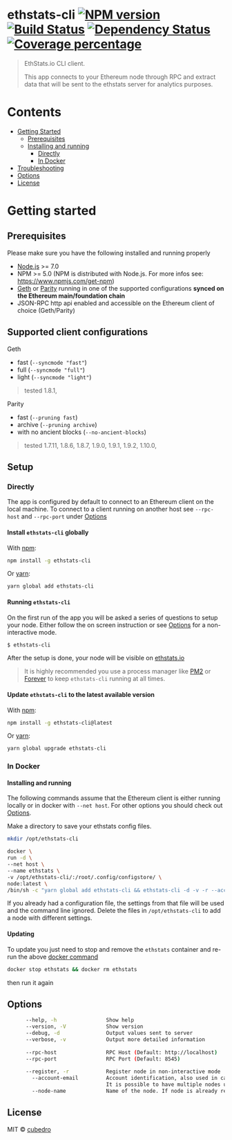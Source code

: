 # ethstats-cli [![NPM version][npm-image]][npm-url] [![Build Status][travis-image]][travis-url] [![Dependency Status][daviddm-image]][daviddm-url] [![Coverage percentage][coveralls-image]][coveralls-url]

> EthStats.io CLI client.  
>   
>
> This app connects to your Ethereum node through RPC and extract data that will be sent to the ethstats server for analytics purposes.

# Contents
  - [Getting Started](#getting-started)
    - [Prerequisites](#prerequisites)
    - [Installing and running](#setup)
      - [Directly](#directly)
      - [In Docker](#in-docker)
  - [Troubleshooting](#troubleshooting)
  - [Options](#options)
  - [License](#license)


# Getting started 

## Prerequisites 
Please make sure you have the following installed and running properly
- [Node.js](https://nodejs.org/en/download/) >= 7.0  
- NPM >= 5.0 (NPM is distributed with Node.js. For more infos see: https://www.npmjs.com/get-npm)
- [Geth](https://geth.ethereum.org/install/) or [Parity](https://wiki.parity.io/Setup) running in one of the supported configurations **synced on the Ethereum main/foundation chain**
- JSON-RPC http api enabled and accessible on the Ethereum client of choice (Geth/Parity)

## Supported client configurations
Geth
- fast (`--syncmode "fast"`)
- full (`--syncmode "full"`)
- light (`--syncmode "light"`)
> tested  1.8.1,

Parity
- fast (`--pruning fast`)
- archive (`--pruning archive`)
- with no ancient blocks (`--no-ancient-blocks`)
> tested 1.7.11, 1.8.6, 1.8.7, 1.9.0, 1.9.1, 1.9.2, 1.10.0,

## Setup

### Directly
The app is configured by default to connect to an Ethereum client on the local machine.
To connect to a client running on another host see `--rpc-host` and `--rpc-port` under [Options](#options) 

#### Install `ethstats-cli` globally

With [npm](https://www.npmjs.com):
```sh
npm install -g ethstats-cli
```

Or [yarn](https://yarnpkg.com):
```sh
yarn global add ethstats-cli
```

#### Running `ethstats-cli`
On the first run of the app you will be asked a series of questions to setup your node. 
Either follow the on screen instruction or see [Options](#options) for a non-interactive mode.
```sh
$ ethstats-cli
```
After the setup is done, your node will be visible on [ethstats.io](https://stage.ethstats.io/network-statistics)

> It is highly recommended you use a process manager like [PM2](http://pm2.keymetrics.io) or [Forever](https://github.com/foreverjs/forever) to keep `ethstats-cli` running at all times.

#### Update `ethstats-cli` to the latest available version

With [npm](https://www.npmjs.com):
```sh
npm install -g ethstats-cli@latest
```

Or [yarn](https://yarnpkg.com):
```sh
yarn global upgrade ethstats-cli
```

### In Docker

#### Installing and running
The following commands assume that the Ethereum client is either running locally or in docker with `--net host`.
For other options you should check out [Options](#options).

Make a directory to save your ethstats config files.
```sh
mkdir /opt/ethstats-cli
```

```sh
docker \
run -d \
--net host \
--name ethstats \
-v /opt/ethstats-cli/:/root/.config/configstore/ \
node:latest \
/bin/sh -c "yarn global add ethstats-cli && ethstats-cli -d -v -r --account-email your@email.com --node-name your_node_name"
```

If you already had a configuration file, the settings from that file will be used and the command line ignored. Delete the files in `/opt/ethstats-cli` to add a node with different settings.

#### Updating
To update you just need to stop and remove the `ethstats` container and re-run the above [docker command](#installing-and-running)

```sh
docker stop ethstats && docker rm ethstats
```
then run it again

## Options

```sh
      --help, -h                Show help
      --version, -V             Show version
      --debug, -d               Output values sent to server
      --verbose, -v             Output more detailed information
      
      --rpc-host                RPC Host (Default: http://localhost)
      --rpc-port                RPC Port (Default: 8545)
      
      --register, -r            Register node in non-interactive mode
        --account-email         Account identification, also used in case of node/secret-key recovery
                                It is possible to have multiple nodes under the same account-email
        --node-name             Name of the node. If node is already registered, a unique 5 char hash will be appended.
```

## License

MIT © [cubedro]()

[npm-image]: https://badge.fury.io/js/ethstats-cli.svg
[npm-url]: https://npmjs.org/package/ethstats-cli
[travis-image]: https://travis-ci.org/EthStats/client-node.svg?branch=master
[travis-url]: https://travis-ci.org/EthStats/client-node
[daviddm-image]: https://david-dm.org/EthStats/client-node.svg?theme=shields.io
[daviddm-url]: https://david-dm.org/EthStats/client-node
[coveralls-image]: https://coveralls.io/repos/EthStats/client-node/badge.svg
[coveralls-url]: https://coveralls.io/r/EthStats/client-node
